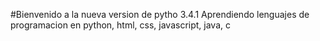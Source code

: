 #Bienvenido a la nueva version de pytho 3.4.1
Aprendiendo lenguajes de programacion en python, html, css, javascript, java, c

